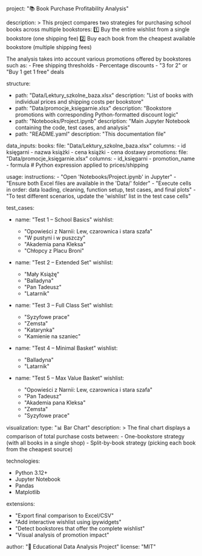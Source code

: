 project: "📚 Book Purchase Profitability Analysis"

description: >
  This project compares two strategies for purchasing school books across multiple bookstores:
    1️⃣ Buy the entire wishlist from a single bookstore (one shipping fee)
    2️⃣ Buy each book from the cheapest available bookstore (multiple shipping fees)
  
  The analysis takes into account various promotions offered by bookstores such as:
    - Free shipping thresholds
    - Percentage discounts
    - "3 for 2" or "Buy 1 get 1 free" deals

structure:
  - path: "Data/Lektury_szkolne_baza.xlsx"
    description: "List of books with individual prices and shipping costs per bookstore"
  - path: "Data/promocje_księgarnie.xlsx"
    description: "Bookstore promotions with corresponding Python-formatted discount logic"
  - path: "Notebooks/Project.ipynb"
    description: "Main Jupyter Notebook containing the code, test cases, and analysis"
  - path: "README.yaml"
    description: "This documentation file"

data_inputs:
  books:
    file: "Data/Lektury_szkolne_baza.xlsx"
    columns:
      - id księgarni
      - nazwa książki
      - cena książki
      - cena dostawy
  promotions:
    file: "Data/promocje_księgarnie.xlsx"
    columns:
      - id_księgarni
      - promotion_name
      - formula  # Python expression applied to prices/shipping

usage:
  instructions:
    - "Open 'Notebooks/Project.ipynb' in Jupyter"
    - "Ensure both Excel files are available in the 'Data/' folder"
    - "Execute cells in order: data loading, cleaning, function setup, test cases, and final plots"
    - "To test different scenarios, update the 'wishlist' list in the test case cells"

test_cases:
  - name: "Test 1 – School Basics"
    wishlist:
      - "Opowieści z Narnii: Lew, czarownica i stara szafa"
      - "W pustyni i w puszczy"
      - "Akademia pana Kleksa"
      - "Chłopcy z Placu Broni"

  - name: "Test 2 – Extended Set"
    wishlist:
      - "Mały Książę"
      - "Balladyna"
      - "Pan Tadeusz"
      - "Latarnik"

  - name: "Test 3 – Full Class Set"
    wishlist:
      - "Syzyfowe prace"
      - "Zemsta"
      - "Katarynka"
      - "Kamienie na szaniec"

  - name: "Test 4 – Minimal Basket"
    wishlist:
      - "Balladyna"
      - "Latarnik"

  - name: "Test 5 – Max Value Basket"
    wishlist:
      - "Opowieści z Narnii: Lew, czarownica i stara szafa"
      - "Pan Tadeusz"
      - "Akademia pana Kleksa"
      - "Zemsta"
      - "Syzyfowe prace"

visualization:
  type: "📊 Bar Chart"
  description: >
    The final chart displays a comparison of total purchase costs between:
      - One-bookstore strategy (with all books in a single shop)
      - Split-by-book strategy (picking each book from the cheapest source)

technologies:
  - Python 3.12+
  - Jupyter Notebook
  - Pandas
  - Matplotlib

extensions:
  - "Export final comparison to Excel/CSV"
  - "Add interactive wishlist using ipywidgets"
  - "Detect bookstores that offer the complete wishlist"
  - "Visual analysis of promotion impact"

author: "📘 Educational Data Analysis Project"
license: "MIT"
